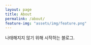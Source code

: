 ```yaml
---
layout: page
title: About
permalink: /about/
feature-img: "assets/img/feature.png"
---
```


나태해지지 않기 위해 시작하는 블로그.
